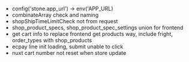 - config('stone.app_url') -> env('APP_URL)
- combinateArray check and naming
- shopShipTimeLimitCheck not from request
- shop_product_specs, shop_product_spec_settings union for frontend
- get cart info to replace frontend get products way, include fright, order_types with shop_products
- ecpay line init loading, submit unable to click
- nuxt cart number not reset when store update